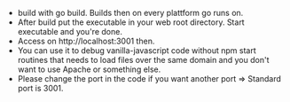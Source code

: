 - build with go build. Builds then on every plattform go runs on.
- After build put the executable in your web root directory. Start executable and you're done.
- Access on http://localhost:3001 then.
- You can use it to debug vanilla-javascript code without npm start routines that needs to load files over the same domain and you don't want to use Apache or something else.
- Please change the port in the code if you want another port => Standard port is 3001.
 
